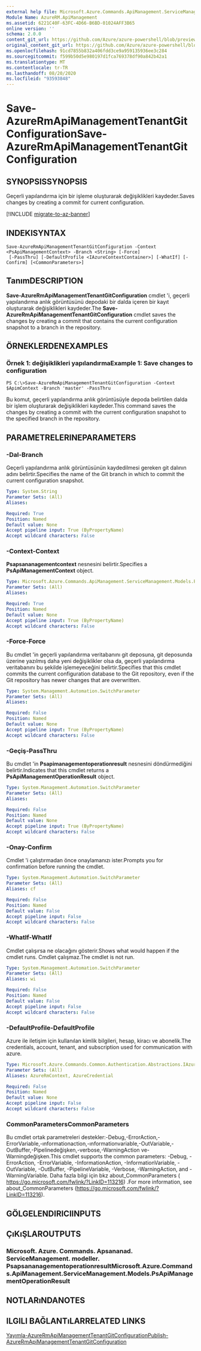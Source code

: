 ```yaml
---
external help file: Microsoft.Azure.Commands.ApiManagement.ServiceManagement.dll-Help.xml
Module Name: AzureRM.ApiManagement
ms.assetid: 6221C40F-63FC-4D66-B6BD-01024AFF3B65
online version: ''
schema: 2.0.0
content_git_url: https://github.com/Azure/azure-powershell/blob/preview/src/ResourceManager/ApiManagement/Commands.ApiManagement/help/Save-AzureRmApiManagementTenantGitConfiguration.md
original_content_git_url: https://github.com/Azure/azure-powershell/blob/preview/src/ResourceManager/ApiManagement/Commands.ApiManagement/help/Save-AzureRmApiManagementTenantGitConfiguration.md
ms.openlocfilehash: 91cd7855b832a406fdd3ce9a959135936ee3c284
ms.sourcegitcommit: f599b50d5e980197d1fca769378df90a842b42a1
ms.translationtype: MT
ms.contentlocale: tr-TR
ms.lasthandoff: 08/20/2020
ms.locfileid: "93593848"
---
```

# <span data-ttu-id="37dd8-101">Save-AzureRmApiManagementTenantGitConfiguration</span><span class="sxs-lookup"><span data-stu-id="37dd8-101">Save-AzureRmApiManagementTenantGitConfiguration</span></span>

## <span data-ttu-id="37dd8-102">SYNOPSIS</span><span class="sxs-lookup"><span data-stu-id="37dd8-102">SYNOPSIS</span></span>
<span data-ttu-id="37dd8-103">Geçerli yapılandırma için bir işleme oluşturarak değişiklikleri kaydeder.</span><span class="sxs-lookup"><span data-stu-id="37dd8-103">Saves changes by creating a commit for current configuration.</span></span>

[!INCLUDE [migrate-to-az-banner](../../includes/migrate-to-az-banner.md)]

## <span data-ttu-id="37dd8-104">INDEKI</span><span class="sxs-lookup"><span data-stu-id="37dd8-104">SYNTAX</span></span>

```
Save-AzureRmApiManagementTenantGitConfiguration -Context <PsApiManagementContext> -Branch <String> [-Force]
 [-PassThru] [-DefaultProfile <IAzureContextContainer>] [-WhatIf] [-Confirm] [<CommonParameters>]
```

## <span data-ttu-id="37dd8-105">Tanım</span><span class="sxs-lookup"><span data-stu-id="37dd8-105">DESCRIPTION</span></span>
<span data-ttu-id="37dd8-106">**Save-AzureRmApiManagementTenantGitConfiguration** cmdlet 'i, geçerli yapılandırma anlık görüntüsünü depodaki bir dalda içeren bir kayıt oluşturarak değişiklikleri kaydeder.</span><span class="sxs-lookup"><span data-stu-id="37dd8-106">The **Save-AzureRmApiManagementTenantGitConfiguration** cmdlet saves the changes by creating a commit that contains the current configuration snapshot to a branch in the repository.</span></span>

## <span data-ttu-id="37dd8-107">ÖRNEKLERDEN</span><span class="sxs-lookup"><span data-stu-id="37dd8-107">EXAMPLES</span></span>

### <span data-ttu-id="37dd8-108">Örnek 1: değişiklikleri yapılandırma</span><span class="sxs-lookup"><span data-stu-id="37dd8-108">Example 1: Save changes to configuration</span></span>
```
PS C:\>Save-AzureRmApiManagementTenantGitConfiguration -Context $ApimContext -Branch 'master' -PassThru
```

<span data-ttu-id="37dd8-109">Bu komut, geçerli yapılandırma anlık görüntüsüyle depoda belirtilen dalda bir işlem oluşturarak değişiklikleri kaydeder.</span><span class="sxs-lookup"><span data-stu-id="37dd8-109">This command saves the changes by creating a commit with the current configuration snapshot to the specified branch in the repository.</span></span>

## <span data-ttu-id="37dd8-110">PARAMETRELERINE</span><span class="sxs-lookup"><span data-stu-id="37dd8-110">PARAMETERS</span></span>

### <span data-ttu-id="37dd8-111">-Dal</span><span class="sxs-lookup"><span data-stu-id="37dd8-111">-Branch</span></span>
<span data-ttu-id="37dd8-112">Geçerli yapılandırma anlık görüntüsünün kaydedilmesi gereken git dalının adını belirtir.</span><span class="sxs-lookup"><span data-stu-id="37dd8-112">Specifies the name of the Git branch in which to commit the current configuration snapshot.</span></span>

```yaml
Type: System.String
Parameter Sets: (All)
Aliases: 

Required: True
Position: Named
Default value: None
Accept pipeline input: True (ByPropertyName)
Accept wildcard characters: False
```

### <span data-ttu-id="37dd8-113">-Context</span><span class="sxs-lookup"><span data-stu-id="37dd8-113">-Context</span></span>
<span data-ttu-id="37dd8-114">**Psapsananagementcontext** nesnesini belirtir.</span><span class="sxs-lookup"><span data-stu-id="37dd8-114">Specifies a **PsApiManagementContext** object.</span></span>

```yaml
Type: Microsoft.Azure.Commands.ApiManagement.ServiceManagement.Models.PsApiManagementContext
Parameter Sets: (All)
Aliases: 

Required: True
Position: Named
Default value: None
Accept pipeline input: True (ByPropertyName)
Accept wildcard characters: False
```

### <span data-ttu-id="37dd8-115">-Force</span><span class="sxs-lookup"><span data-stu-id="37dd8-115">-Force</span></span>
<span data-ttu-id="37dd8-116">Bu cmdlet 'in geçerli yapılandırma veritabanını git deposuna, git deposunda üzerine yazılmış daha yeni değişiklikler olsa da, geçerli yapılandırma veritabanını bu şekilde işlemeyeceğini belirtir.</span><span class="sxs-lookup"><span data-stu-id="37dd8-116">Specifies that this cmdlet commits the current configuration database to the Git repository, even if the Git repository has newer changes that are overwritten.</span></span>

```yaml
Type: System.Management.Automation.SwitchParameter
Parameter Sets: (All)
Aliases: 

Required: False
Position: Named
Default value: None
Accept pipeline input: True (ByPropertyName)
Accept wildcard characters: False
```

### <span data-ttu-id="37dd8-117">-Geçiş</span><span class="sxs-lookup"><span data-stu-id="37dd8-117">-PassThru</span></span>
<span data-ttu-id="37dd8-118">Bu cmdlet 'in **Psapimanagementoperationresult** nesnesini döndürmediğini belirtir.</span><span class="sxs-lookup"><span data-stu-id="37dd8-118">Indicates that this cmdlet returns a **PsApiManagementOperationResult** object.</span></span>

```yaml
Type: System.Management.Automation.SwitchParameter
Parameter Sets: (All)
Aliases: 

Required: False
Position: Named
Default value: None
Accept pipeline input: True (ByPropertyName)
Accept wildcard characters: False
```

### <span data-ttu-id="37dd8-119">-Onay</span><span class="sxs-lookup"><span data-stu-id="37dd8-119">-Confirm</span></span>
<span data-ttu-id="37dd8-120">Cmdlet 'i çalıştırmadan önce onaylamanızı ister.</span><span class="sxs-lookup"><span data-stu-id="37dd8-120">Prompts you for confirmation before running the cmdlet.</span></span>

```yaml
Type: System.Management.Automation.SwitchParameter
Parameter Sets: (All)
Aliases: cf

Required: False
Position: Named
Default value: False
Accept pipeline input: False
Accept wildcard characters: False
```

### <span data-ttu-id="37dd8-121">-WhatIf</span><span class="sxs-lookup"><span data-stu-id="37dd8-121">-WhatIf</span></span>
<span data-ttu-id="37dd8-122">Cmdlet çalışırsa ne olacağını gösterir.</span><span class="sxs-lookup"><span data-stu-id="37dd8-122">Shows what would happen if the cmdlet runs.</span></span>
<span data-ttu-id="37dd8-123">Cmdlet çalışmaz.</span><span class="sxs-lookup"><span data-stu-id="37dd8-123">The cmdlet is not run.</span></span>

```yaml
Type: System.Management.Automation.SwitchParameter
Parameter Sets: (All)
Aliases: wi

Required: False
Position: Named
Default value: False
Accept pipeline input: False
Accept wildcard characters: False
```

### <span data-ttu-id="37dd8-124">-DefaultProfile</span><span class="sxs-lookup"><span data-stu-id="37dd8-124">-DefaultProfile</span></span>
<span data-ttu-id="37dd8-125">Azure ile iletişim için kullanılan kimlik bilgileri, hesap, kiracı ve abonelik.</span><span class="sxs-lookup"><span data-stu-id="37dd8-125">The credentials, account, tenant, and subscription used for communication with azure.</span></span>

```yaml
Type: Microsoft.Azure.Commands.Common.Authentication.Abstractions.IAzureContextContainer
Parameter Sets: (All)
Aliases: AzureRmContext, AzureCredential

Required: False
Position: Named
Default value: None
Accept pipeline input: False
Accept wildcard characters: False
```

### <span data-ttu-id="37dd8-126">CommonParameters</span><span class="sxs-lookup"><span data-stu-id="37dd8-126">CommonParameters</span></span>
<span data-ttu-id="37dd8-127">Bu cmdlet ortak parametreleri destekler:-Debug,-ErrorAction,-ErrorVariable,-ınformationaction,-ınformationvariable,-OutVariable,-OutBuffer,-Pipelinedeğişken,-verbose,-WarningAction ve-Warningdeğişken.</span><span class="sxs-lookup"><span data-stu-id="37dd8-127">This cmdlet supports the common parameters: -Debug, -ErrorAction, -ErrorVariable, -InformationAction, -InformationVariable, -OutVariable, -OutBuffer, -PipelineVariable, -Verbose, -WarningAction, and -WarningVariable.</span></span> <span data-ttu-id="37dd8-128">Daha fazla bilgi için bkz about_CommonParameters ( https://go.microsoft.com/fwlink/?LinkID=113216) .</span><span class="sxs-lookup"><span data-stu-id="37dd8-128">For more information, see about_CommonParameters (https://go.microsoft.com/fwlink/?LinkID=113216).</span></span>

## <span data-ttu-id="37dd8-129">GÖLGELENDIRICI</span><span class="sxs-lookup"><span data-stu-id="37dd8-129">INPUTS</span></span>

## <span data-ttu-id="37dd8-130">ÇıKıŞLAR</span><span class="sxs-lookup"><span data-stu-id="37dd8-130">OUTPUTS</span></span>

### <span data-ttu-id="37dd8-131">Microsoft. Azure. Commands. Apsananad. ServiceManagement. modeller. Psapsananagementoperationresult</span><span class="sxs-lookup"><span data-stu-id="37dd8-131">Microsoft.Azure.Commands.ApiManagement.ServiceManagement.Models.PsApiManagementOperationResult</span></span>

## <span data-ttu-id="37dd8-132">NOTLARıNDA</span><span class="sxs-lookup"><span data-stu-id="37dd8-132">NOTES</span></span>

## <span data-ttu-id="37dd8-133">ILGILI BAĞLANTıLAR</span><span class="sxs-lookup"><span data-stu-id="37dd8-133">RELATED LINKS</span></span>

[<span data-ttu-id="37dd8-134">Yayımla-AzureRmApiManagementTenantGitConfiguration</span><span class="sxs-lookup"><span data-stu-id="37dd8-134">Publish-AzureRmApiManagementTenantGitConfiguration</span></span>](./Publish-AzureRmApiManagementTenantGitConfiguration.md)


